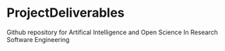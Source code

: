 # ProjectDeliverables
Github repository for Artifical Intelligence and Open Science In Research Software Engineering 
